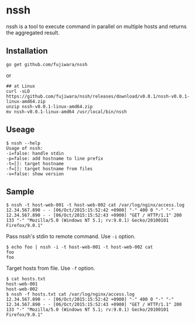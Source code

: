 # nssh

nssh is a tool to execute command in parallel on multiple hosts and returns the aggregated result.

## Installation

```
go get github.com/fujiwara/nssh
```

or

```
## at Linux
curl -sLO https://github.com/fujiwara/nssh/releases/download/v0.0.1/nssh-v0.0.1-linux-amd64.zip
unzip nssh-v0.0.1-linux-amd64.zip
mv nssh-v0.0.1-linux-amd64 /usr/local/bin/nssh
```


## Useage

```
$ nssh --help
Usage of nssh:
-i=false: handle stdin
-p=false: add hostname to line prefix
-t=[]: target hostname
-f=[]: target hostname from files
-v=false: show version
```

## Sample

```
$ nssh -t host-web-001 -t host-web-002 cat /var/log/nginx/access.log
12.34.567.890 - - [06/Oct/2015:15:52:42 +0900] "-" 400 0 "-" "-"
12.34.567.890 - - [06/Oct/2015:15:52:43 +0900] "GET / HTTP/1.1" 200 133 "-" "Mozilla/5.0 (Windows NT 5.1; rv:9.0.1) Gecko/20100101 Firefox/9.0.1"
```

Pass nssh's stdin to remote command. Use `-i` option.

```
$ echo foo | nssh -i -t host-web-001 -t host-web-002 cat
foo
foo

```

Target hosts from file. Use `-f` option.

```
$ cat hosts.txt
host-web-001
host-web-002
$ nssh -f hosts.txt cat /var/log/nginx/access.log
12.34.567.890 - - [06/Oct/2015:15:52:42 +0900] "-" 400 0 "-" "-"
12.34.567.890 - - [06/Oct/2015:15:52:43 +0900] "GET / HTTP/1.1" 200 133 "-" "Mozilla/5.0 (Windows NT 5.1; rv:9.0.1) Gecko/20100101 Firefox/9.0.1"
```
